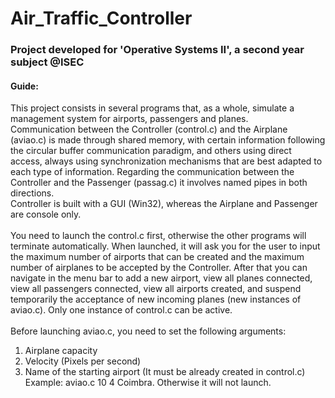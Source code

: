 # Air_Traffic_Controller

### Project developed for 'Operative Systems II', a second year subject @ISEC

#### Guide:

This project consists in several programs that, as a whole, simulate a management system for airports, passengers and planes.<br/>
Communication between the Controller (control.c) and the Airplane (aviao.c) is made through shared memory, with certain information following the circular buffer communication paradigm, and others using direct access, always using synchronization mechanisms that are best adapted to each type of information. Regarding the communication between the Controller and the Passenger (passag.c) it involves named pipes in both directions.<br/>
Controller is built with a GUI (Win32), whereas the Airplane and Passenger are console only.
<br/><br/>
You need to launch the control.c first, otherwise the other programs will terminate automatically. When launched, it will ask you for the user to input the maximum number of airports that can be created and the maximum number of airplanes to be accepted by the Controller. After that you can navigate in the menu bar to add a new airport, view all planes connected, view all passengers connected, view all airports created, and suspend temporarily the acceptance of new incoming planes (new instances of aviao.c). Only one instance of control.c can be active.
<br/><br/>
Before launching aviao.c, you need to set the following arguments:
1. Airplane capacity
2. Velocity (Pixels per second)
3. Name of the starting airport (It must be already created in control.c)
Example: aviao.c 10 4 Coimbra. Otherwise it will not launch.
